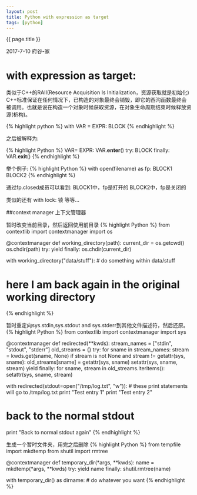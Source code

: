 ```yaml
---
layout: post
title: Python with expression as target
tags: [python]
---
```


{{ page.title }}

<p class="meta">2017-7-10 府谷-家 </p>

# with expression as target:

类似于C++的RAII(Resource Acquisition Is Initialization，资源获取就是初始化)
C++标准保证在任何情况下，已构造的对象最终会销毁，即它的西沟函数最终会被调用。也就是说在构造一个对象时候获取资源，在对象生命周期结束时候释放资源(析构)。

{% highlight python %}
with VAR = EXPR:
    BLOCK
{% endhighlight %}

之后被解释为:

{% highlight Python %}
VAR= EXPR:
VAR.__enter__()
try:
    BLOCK
finally:
    VAR.__exit__()
{% endhighlight %}

举个例子:
{% highlight Python %}
with open(filename) as fp:
    BLOCK1
BLOCK2
{% endhighlight %}

通过fp.closed成员可以看到:
    BLOCK1中，fp是打开的
    BLOCK2中，fp是关闭的

类似的还有 with lock: 锁 等等...

##context manager 上下文管理器

暂时改变当前目录，然后返回使用前目录
{% highlight Python %}
from contextlib import contextmanager
import os

@contextmanager
def working_directory(path):
    current_dir = os.getcwd()
    os.chdir(path)
    try:
        yield
    finally:
        os.chdir(current_dir)

with working_directory("data/stuff"):
    # do something within data/stuff
# here I am back again in the original working directory
{% endhighlight %}

暂时重定向sys.stdin,sys.stdout and sys.stderr到其他文件描述符，然后还原。
{% highlight Python %}
from contextlib import contextmanager
import sys

@contextmanager
def redirected(**kwds):
    stream_names = ["stdin", "stdout", "stderr"]
    old_streams = {}
    try:
        for sname in stream_names:
            stream = kwds.get(sname, None)
            if stream is not None and stream != getattr(sys, sname):
                old_streams[sname] = getattr(sys, sname)
                setattr(sys, sname, stream)
        yield
    finally:
        for sname, stream in old_streams.iteritems():
            setattr(sys, sname, stream)

with redirected(stdout=open("/tmp/log.txt", "w")):
     # these print statements will go to /tmp/log.txt
     print "Test entry 1"
     print "Test entry 2"
# back to the normal stdout
print "Back to normal stdout again"
{% endhighlight %}

生成一个暂时文件夹，用完之后删除
{% highlight  Python %}
from tempfile import mkdtemp
from shutil import rmtree

@contextmanager
def temporary_dir(*args, **kwds):
    name = mkdtemp(*args, **kwds)
    try:
        yield name
    finally:
        shutil.rmtree(name)

with temporary_dir() as dirname:
    # do whatever you want
{% endhighlight %}
